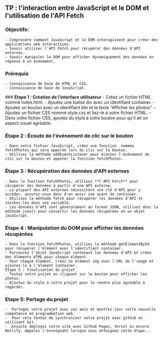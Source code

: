## **TP : l'interaction entre JavaScript et le DOM et l'utilisation de l'API Fetch**

### **Objectifs**:

    - Comprendre comment JavaScript et le DOM interagissent pour créer des applications web interactives.
    - Savoir utiliser l'API Fetch pour récupérer des données d'API externes.
    - Savoir manipuler le DOM pour afficher dynamiquement des données en réponse à un événement.
  

### **Prérequis**

    - Connaissance de base de HTML et CSS.
    - Connaissance de base de JavaScript.
  
### **Étape 1 : Création de l'interface utilisateur**
    - Créez un fichier HTML nommé index.html.
    - Ajoutez une balise div avec un identifiant container.
    - Ajoutez un bouton avec un identifiant btn et le texte "Afficher les photos".
    - Ajoutez un fichier CSS nommé style.css et liez-le à votre fichier HTML.
    - Dans votre fichier CSS, ajoutez du style à votre bouton pour qu'il ait un aspect visuel agréable.
  
### **Étape 2 : Écoute de l'événement de clic sur le bouton**
    - Dans votre fichier JavaScript, créez une fonction  nommée fetchPhotos qui sera appelée lors du clic sur le bouton.
    - Utilisez la méthode addEventListener pour écouter l'événement de clic sur le bouton et appeler la fonction fetchPhotos.
  
### **Étape 3 : Récupération des données d'API externes**

    - Dans la fonction fetchPhotos, utilisez **l'API Fetch** pour récupérer des données à partir d'une API externe.
    - La plupart des API externes nécessitent une clé d'API pour y accéder, assurez-vous donc d'en avoir une avant de continuer.
    - Utilisez la méthode fetch pour récupérer les données d'API et stockez-les dans une variable.
    - Les données d'API sont généralement au format JSON, utilisez donc la méthode json() pour convertir les données récupérées en un objet JavaScript.


###  **Étape 4 : Manipulation du DOM pour afficher les données récupérées**

    - Dans la fonction fetchPhotos, utilisez la méthode getElementById pour récupérer l'élément avec l'identifiant container.
    - Parcourez l'objet JavaScript contenant les données d'API et créez des éléments HTML pour chaque élément.
    - Pour chaque élément, créez un élément img avec l'URL de l'image et ajoutez-le à l'élément container.
    Étape 5 : Finalisation du projet
    - Testez votre projet en cliquant sur le bouton pour afficher les photos.
    - Ajoutez du style à votre projet pour le rendre plus agréable à regarder.


### Etape 5: Partage du projet

    -  Partagez votre projet avec vos amis et montrez-leur votre nouvelle compétence en programmation web. 
    -  Pour cela tentez de synchroniser votre projet avec github en utilisant Git.
    -  Ensuite déployez votre site avec Github Pages, Vercel ou encore Netlify. Appelez l'enseignant lorsque vous atteignez cette étape...

